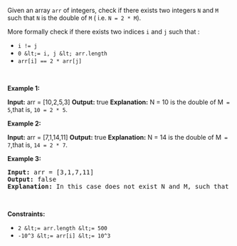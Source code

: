 Given an array `` arr `` of integers, check if there exists two integers `` N `` and `` M `` such that `` N `` is the double of `` M `` ( i.e. `` N = 2 * M ``).

More formally check if there exists&nbsp;two indices `` i `` and `` j `` such that :

*   `` i != j ``
*   `` 0 &lt;= i, j &lt; arr.length ``
*   `` arr[i] == 2 * arr[j] ``

&nbsp;

__Example 1:__

<strong>Input:</strong> arr = [10,2,5,3]
    <strong>Output:</strong> true
    <strong>Explanation:</strong> N = 10 is the double of M<code> = 5</code>,that is, <code>10 = 2 * 5</code>.

__Example 2:__

<strong>Input:</strong> arr = [7,1,14,11]
    <strong>Output:</strong> true
    <strong>Explanation:</strong> N = 14 is the double of M<code> = 7</code>,that is, <code>14 = 2 * 7</code>.

__Example 3:__

<pre>
<strong>Input:</strong> arr = [3,1,7,11]
<strong>Output:</strong> false
<strong>Explanation:</strong> In this case does not exist N and M, such that N = 2 * M.
</pre>

&nbsp;

__Constraints:__

*   `` 2 &lt;= arr.length &lt;= 500 ``
*   `` -10^3 &lt;= arr[i] &lt;= 10^3 ``